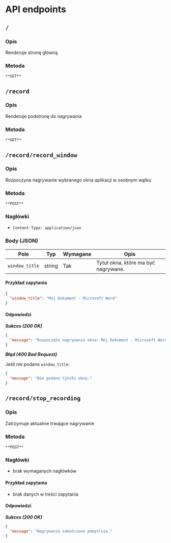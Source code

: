 # API endpoints

## `/`

### Opis
Renderuje stronę główną

### Metoda

`**GET**`

## `/record`

### Opis
Renderuje podstronę do nagrywania

### Metoda

`**GET**`

## `/record/record_window`

### Opis
Rozpoczyna nagrywanie wybranego okna aplikacji w osobnym wątku

### Metoda
`**POST**`

### Nagłówki
- `Content-Type: application/json`

### Body (JSON)
| Pole           | Typ     | Wymagane | Opis                                      |
|-----------------|---------|----------|------------------------------------------|
| `window_title` | string  | Tak       | Tytuł okna, które ma być nagrywane.      |

#### Przykład zapytania
```json
{
  "window_title": "Mój Dokument - Microsoft Word"
}
```

#### Odpowiedzi

**_Sukces (200 OK)_**

```json
{
  "message": "Rozpoczęto nagrywanie okna: Mój Dokument - Microsoft Word"
}
```

**_Błąd (400 Bad Request)_**

Jeśli nie podano `window_title`:

```json
{
  "message": "Nie podano tytułu okna."
}
```

## `/record/stop_recording`

### Opis
Zatrzymuje aktualnie trwające nagrywanie

### Metoda
`**POST**`

### Nagłówki
- brak wymaganych nagłówków

#### Przykład zapytania
- brak danych w treści zapytania

#### Odpowiedzi

**_Sukces (200 OK)_**

```json
{
  "message": "Nagrywanie zakończone pomyślnie."
}

